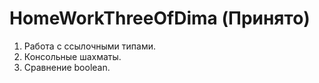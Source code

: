 # HomeWorkThreeOfDima (Принято)

1) Работа с ссылочными типами.
2) Консольные шахматы.
3) Сравнение boolean.
